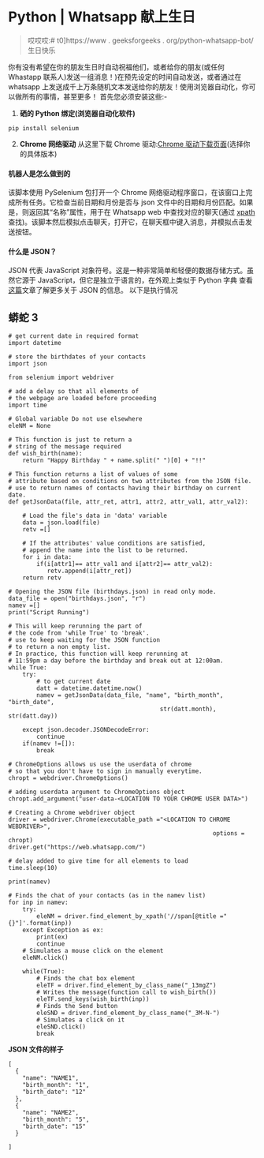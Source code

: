 # Python | Whatsapp 献上生日

> 哎哎哎:# t0]https://www . geeksforgeeks . org/python-whatsapp-bot/生日快乐

你有没有希望在你的朋友生日时自动祝福他们，或者给你的朋友(或任何 Whastapp 联系人)发送一组消息！)在预先设定的时间自动发送，或者通过在 whatsapp 上发送成千上万条随机文本发送给你的朋友！使用浏览器自动化，你可以做所有的事情，甚至更多！
首先您必须安装这些:-
1) **硒的 Python 绑定(浏览器自动化软件)**

```
pip install selenium
```

2) **Chrome 网络驱动**
从这里下载 Chrome 驱动:[Chrome 驱动下载页面](https://sites.google.com/a/chromium.org/chromedriver/downloads)(选择你的具体版本)

#### 机器人是怎么做到的

该脚本使用 PySelenium 包打开一个 Chrome 网络驱动程序窗口，在该窗口上完成所有任务。它检查当前日期和月份是否与 json 文件中的日期和月份匹配。如果是，则返回其“名称”属性，用于在 Whatsapp web 中查找对应的聊天(通过 [xpath](https://www.geeksforgeeks.org/introduction-to-xpath/) 查找)。该脚本然后模拟点击聊天，打开它，在聊天框中键入消息，并模拟点击发送按钮。

#### 什么是 JSON？

JSON 代表 JavaScript 对象符号。这是一种非常简单和轻便的数据存储方式。虽然它源于 JavaScript，但它是独立于语言的，在外观上类似于 Python 字典
查看[这篇](https://www.geeksforgeeks.org/javascript-json/)文章了解更多关于 JSON 的信息。
以下是执行情况

## 蟒蛇 3

```
# get current date in required format
import datetime

# store the birthdates of your contacts
import json

from selenium import webdriver

# add a delay so that all elements of
# the webpage are loaded before proceeding
import time

# Global variable Do not use elsewhere
eleNM = None

# This function is just to return a
# string of the message required
def wish_birth(name):
    return "Happy Birthday " + name.split(" ")[0] + "!!"

# This function returns a list of values of some
# attribute based on conditions on two attributes from the JSON file.
# use to return names of contacts having their birthday on current date.
def getJsonData(file, attr_ret, attr1, attr2, attr_val1, attr_val2):

    # Load the file's data in 'data' variable
    data = json.load(file)
    retv =[]

    # If the attributes' value conditions are satisfied,
    # append the name into the list to be returned.
    for i in data:
        if(i[attr1]== attr_val1 and i[attr2]== attr_val2):
           retv.append(i[attr_ret])
    return retv

# Opening the JSON file (birthdays.json) in read only mode.
data_file = open("birthdays.json", "r")
namev =[]
print("Script Running")

# This will keep rerunning the part of
# the code from 'while True' to 'break'.
# use to keep waiting for the JSON function
# to return a non empty list.
# In practice, this function will keep rerunning at
# 11:59pm a day before the birthday and break out at 12:00am.
while True:
    try:
        # to get current date
        datt = datetime.datetime.now()
        namev = getJsonData(data_file, "name", "birth_month", "birth_date",
                                           str(datt.month), str(datt.day))

    except json.decoder.JSONDecodeError:
        continue
    if(namev !=[]):
        break

# ChromeOptions allows us use the userdata of chrome
# so that you don't have to sign in manually everytime.
chropt = webdriver.ChromeOptions()

# adding userdata argument to ChromeOptions object
chropt.add_argument("user-data-<LOCATION TO YOUR CHROME USER DATA>")

# Creating a Chrome webdriver object
driver = webdriver.Chrome(executable_path ="<LOCATION TO CHROME WEBDRIVER>",
                                                          options = chropt)
driver.get("https://web.whatsapp.com/")

# delay added to give time for all elements to load
time.sleep(10)

print(namev)

# Finds the chat of your contacts (as in the namev list)
for inp in namev:
    try:
        eleNM = driver.find_element_by_xpath('//span[@title ="{}"]'.format(inp))
    except Exception as ex:
        print(ex)
        continue
    # Simulates a mouse click on the element
    eleNM.click()

    while(True):
        # Finds the chat box element
        eleTF = driver.find_element_by_class_name("_13mgZ")
        # Writes the message(function call to wish_birth())
        eleTF.send_keys(wish_birth(inp))
        # Finds the Send button
        eleSND = driver.find_element_by_class_name("_3M-N-")
        # Simulates a click on it
        eleSND.click()
        break
```

**JSON 文件的样子**

```
[
  {
    "name": "NAME1",
    "birth_month": "1",
    "birth_date": "12"
  },
  {
    "name": "NAME2",
    "birth_month": "5",
    "birth_date": "15"
  }

]
```